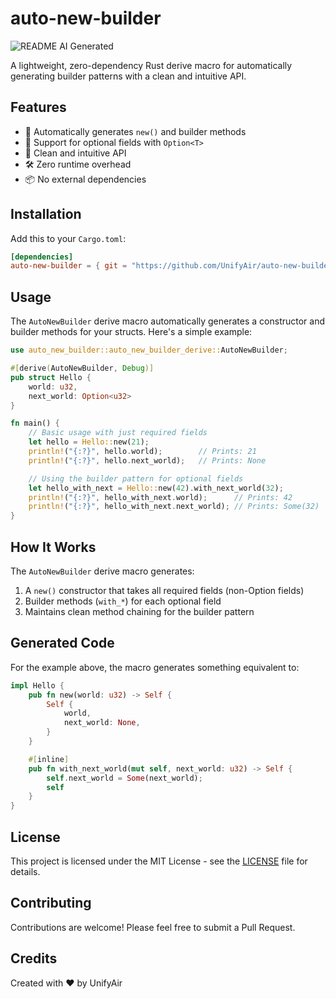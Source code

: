 # auto-new-builder

![README AI Generated](https://img.shields.io/badge/README-AI%20Generated-blue)

A lightweight, zero-dependency Rust derive macro for automatically generating builder patterns with a clean and intuitive API.

## Features

- 🚀 Automatically generates `new()` and builder methods
- 🎯 Support for optional fields with `Option<T>`
- 💫 Clean and intuitive API
- 🛠 Zero runtime overhead
- 📦 No external dependencies

## Installation

Add this to your `Cargo.toml`:

```toml
[dependencies]
auto-new-builder = { git = "https://github.com/UnifyAir/auto-new-builder.git", package = "auto-new-builder", branch = "master" }
```

## Usage

The `AutoNewBuilder` derive macro automatically generates a constructor and builder methods for your structs. Here's a simple example:

```rust
use auto_new_builder::auto_new_builder_derive::AutoNewBuilder;

#[derive(AutoNewBuilder, Debug)]
pub struct Hello {
    world: u32,
    next_world: Option<u32>
}

fn main() {
    // Basic usage with just required fields
    let hello = Hello::new(21);
    println!("{:?}", hello.world);        // Prints: 21
    println!("{:?}", hello.next_world);   // Prints: None

    // Using the builder pattern for optional fields
    let hello_with_next = Hello::new(42).with_next_world(32);
    println!("{:?}", hello_with_next.world);      // Prints: 42
    println!("{:?}", hello_with_next.next_world); // Prints: Some(32)
}
```

## How It Works

The `AutoNewBuilder` derive macro generates:

1. A `new()` constructor that takes all required fields (non-Option fields)
2. Builder methods (`with_*`) for each optional field
3. Maintains clean method chaining for the builder pattern

## Generated Code

For the example above, the macro generates something equivalent to:

```rust
impl Hello {
    pub fn new(world: u32) -> Self {
        Self {
            world,
            next_world: None,
        }
    }

    #[inline]
    pub fn with_next_world(mut self, next_world: u32) -> Self {
        self.next_world = Some(next_world);
        self
    }
}
```

## License

This project is licensed under the MIT License - see the [LICENSE](LICENSE) file for details.

## Contributing

Contributions are welcome! Please feel free to submit a Pull Request.

## Credits

Created with ❤️ by UnifyAir
